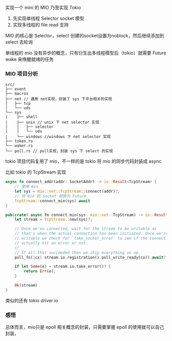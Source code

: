 实现一个 mini 的 MIO
乃至实现 Tokio
1. 先实现单线程 Selector socket 模型
2. 实现多线程的 file read 支持


MIO 的核心是 Selector，select 创建的socket设置为noblock，然后继续添加到 select 去轮询

单线程的 mio 没有异步的概念，只有衍生出多线程模型后（tokio）就需要 Future wake 来唤醒就绪的任务

### MIO 项目分析

```
src/
├── event
├── macros
├── net // 通用 net实现，封装了 sys 下平台相关的实现
│   ├── tcp
│   └── uds
└── sys
|    ├── shell
|    ├── unix // unix 下 net selector 实现
|    │   ├── selector
|    │   └── uds
|    └── windows //windows 下 net selector 实现
├── token.rs
└── waker.rs
└── poll.rs // poll实现，封装 sys 下 select 的实现
```

tokio 项目代码复用了 mio，不一样的是 tokio 将 mio 的同步代码封装成 async

比如 tokio 的 TcpStream 实现

```rs
async fn connect_addr(addr: SocketAddr) -> io::Result<TcpStream> {
    // 使用 mio
    let sys = mio::net::TcpStream::connect(addr)?;
    // 将 mio 的 Socket 转换为 Future
    TcpStream::connect_mio(sys).await
}

pub(crate) async fn connect_mio(sys: mio::net::TcpStream) -> io::Result<TcpStream> {
    let stream = TcpStream::new(sys)?;

    // Once we've connected, wait for the stream to be writable as
    // that's when the actual connection has been initiated. Once we're
    // writable we check for `take_socket_error` to see if the connect
    // actually hit an error or not.
    //
    // If all that succeeded then we ship everything on up.
    poll_fn(|cx| stream.io.registration().poll_write_ready(cx)).await?;

    if let Some(e) = stream.io.take_error()? {
        return Err(e);
    }

    Ok(stream)
}
```

类似的还有 tokio driver io

### 感悟

总体而言，mio只是 epoll 相关概念的封装，只需要掌握 epoll 的使用就可以自己封装，

